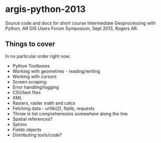 argis-python-2013
=================

Source code and docs for short course Intermediate Geoprocessing with Python, 
AR GIS Users Forum Symposium, Sept 2013, Rogers AR.

Things to cover
---------------

In no particular order right now:

* Python Toolboxes
* Working with geometries - reading/writing
* Working with cursors
* Screen scraping
* Error handling/logging
* CSV/text files
* XML
* Rasters, raster math and calcs
* Fetching data - urllib(2), ftplib, requests
* Throw in list comprehensions somewhere along the line
* Spatial references?
* Sphinx
* Fields objects
* Distributing tools/code?


